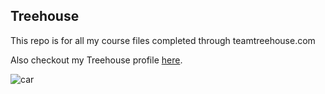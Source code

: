 ## Treehouse

This repo is for all my course files completed through teamtreehouse.com

Also checkout my Treehouse profile [here](https://www.google.com/).

![car](https://user-images.githubusercontent.com/15003627/33526339-9bf51616-d80d-11e7-8d1e-e3e33858b2f2.jpg)

